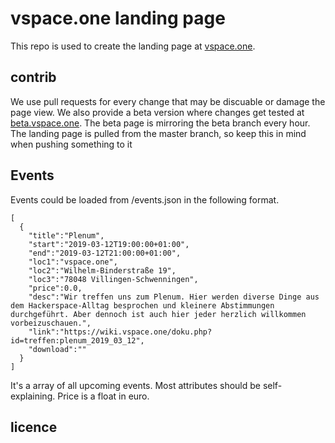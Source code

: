# vspace.one landing page
This repo is used to create the landing page at [vspace.one](http://vspace.one).

## contrib
We use pull requests for every change that may be discuable or damage the page view. We also provide a beta version where changes get tested at [beta.vspace.one](http://beta.vspace.one). The beta page is mirroring the beta branch every hour. The landing page is pulled from the master branch, so keep this in mind when pushing something to it

## Events
Events could be loaded from /events.json in the following format.
```
[
  {
    "title":"Plenum",
    "start":"2019-03-12T19:00:00+01:00",
    "end":"2019-03-12T21:00:00+01:00",
    "loc1":"vspace.one",
    "loc2":"Wilhelm-Binderstraße 19",
    "loc3":"78048 Villingen-Schwenningen",
    "price":0.0,
    "desc":"Wir treffen uns zum Plenum. Hier werden diverse Dinge aus dem Hackerspace-Alltag besprochen und kleinere Abstimmungen durchgeführt. Aber dennoch ist auch hier jeder herzlich willkommen vorbeizuschauen.",
    "link":"https://wiki.vspace.one/doku.php?id=treffen:plenum_2019_03_12",
    "download":""
  }
]
```
It's a array of all upcoming events. Most attributes should be self-explaining. Price is a float in euro.

## licence
